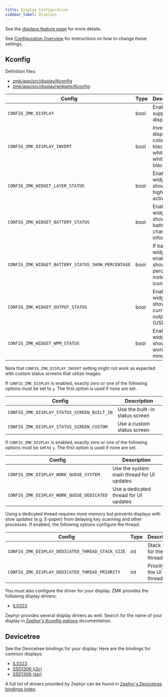 ```yaml
---
title: Display Configuration
sidebar_label: Displays
---
```


See the [displays feature page](../features/displays.md) for more details.

See [Configuration Overview](index.md) for instructions on how to change these settings.

## Kconfig

Definition files:

- [zmk/app/src/display/Kconfig](https://github.com/zmkfirmware/zmk/blob/main/app/src/display/Kconfig)
- [zmk/app/src/display/widgets/Kconfig](https://github.com/zmkfirmware/zmk/blob/main/app/src/display/widgets/Kconfig)

| Config                                             | Type | Description                                                    | Default |
| -------------------------------------------------- | ---- | -------------------------------------------------------------- | ------- |
| `CONFIG_ZMK_DISPLAY`                               | bool | Enable support for displays                                    | n       |
| `CONFIG_ZMK_DISPLAY_INVERT`                        | bool | Invert display colors from black-on-white to white-on-black    | n       |
| `CONFIG_ZMK_WIDGET_LAYER_STATUS`                   | bool | Enable a widget to show the highest, active layer              | y       |
| `CONFIG_ZMK_WIDGET_BATTERY_STATUS`                 | bool | Enable a widget to show battery charge information             | y       |
| `CONFIG_ZMK_WIDGET_BATTERY_STATUS_SHOW_PERCENTAGE` | bool | If battery widget is enabled, show percentage instead of icons | n       |
| `CONFIG_ZMK_WIDGET_OUTPUT_STATUS`                  | bool | Enable a widget to show the current output (USB/BLE)           | y       |
| `CONFIG_ZMK_WIDGET_WPM_STATUS`                     | bool | Enable a widget to show words per minute                       | n       |

Note that `CONFIG_ZMK_DISPLAY_INVERT` setting might not work as expected with custom status screens that utilize images.

If `CONFIG_ZMK_DISPLAY` is enabled, exactly zero or one of the following options must be set to `y`. The first option is used if none are set.

| Config                                      | Description                    |
| ------------------------------------------- | ------------------------------ |
| `CONFIG_ZMK_DISPLAY_STATUS_SCREEN_BUILT_IN` | Use the built-in status screen |
| `CONFIG_ZMK_DISPLAY_STATUS_SCREEN_CUSTOM`   | Use a custom status screen     |

If `CONFIG_ZMK_DISPLAY` is enabled, exactly zero or one of the following options must be set to `y`. The first option is used if none are set.

| Config                                    | Description                               |
| ----------------------------------------- | ----------------------------------------- |
| `CONFIG_ZMK_DISPLAY_WORK_QUEUE_SYSTEM`    | Use the system main thread for UI updates |
| `CONFIG_ZMK_DISPLAY_WORK_QUEUE_DEDICATED` | Use a dedicated thread for UI updates     |

Using a dedicated thread requires more memory but prevents displays with slow updates (e.g. E-paper) from delaying key scanning and other processes. If enabled, the following options configure the thread:

| Config                                           | Type | Description                  | Default |
| ------------------------------------------------ | ---- | ---------------------------- | ------- |
| `CONFIG_ZMK_DISPLAY_DEDICATED_THREAD_STACK_SIZE` | int  | Stack size for the UI thread | 2048    |
| `CONFIG_ZMK_DISPLAY_DEDICATED_THREAD_PRIORITY`   | int  | Priority for the UI thread   | 5       |

You must also configure the driver for your display. ZMK provides the following display drivers:

- [IL0323](https://github.com/zmkfirmware/zmk/blob/main/app/module/drivers/display/Kconfig.il0323)

Zephyr provides several display drivers as well. Search for the name of your display in [Zephyr's Kconfig options](https://docs.zephyrproject.org/3.5.0/kconfig.html) documentation.

## Devicetree

See the Devicetree bindings for your display. Here are the bindings for common displays:

- [IL0323](https://github.com/zmkfirmware/zmk/blob/main/app/module/dts/bindings/display/gooddisplay%2Cil0323.yaml)
- [SSD1306 (i2c)](https://docs.zephyrproject.org/3.5.0/build/dts/api/bindings/display/solomon,ssd1306fb-i2c.html)
- [SSD1306 (spi)](https://docs.zephyrproject.org/3.5.0/build/dts/api/bindings/display/solomon,ssd1306fb-spi.html)

A full list of drivers provided by Zephyr can be found in [Zephyr's Devicetree bindings index](https://docs.zephyrproject.org/3.5.0/build/dts/api/bindings.html).
